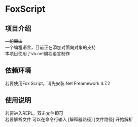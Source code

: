 # FoxScript
## 项目介绍
~~一坨屎山~~  
一个编程语言，目前正在添加对面向对象的支持  
本项目使用了vb.net编程语言制作  
## 依赖环境
若要使用Fox Script，请先安装.Net Freamework 4.7.2  
## 使用说明
若要进入REPL，双击文件即可  
若要解析文件 可以在命令行输入 [解释器路径] [文件路径] 开始解析  
